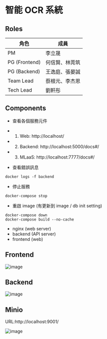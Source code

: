 # 智能 OCR 系統

## Roles
| 角色 | 成員 |
| ------------- | ------------- |
| PM  | 李立晟 |
| PG (Frontend) | 何信賢、林莞筑 |
| PG (Backend) | 王逸庭、張晏誠 |
| Team Lead | 蔡根元、李杰恩 |
| Tech Lead | 劉軒彤 |

## Components
* 查看各個服務元件

- 1. Web: http://localhost/
- 2. Backend: http://localhost:5000/docs#/
- 3. MLaaS: http://localhost:7777/docs#/

* 查看錯誤訊息
```
docker logs -f backend
```

* 停止服務
```
docker-compose stop
```

* 重啟 image (有更新到 image / db init setting)
```
docker-compose down
docker-compose build --no-cache
```

* nginx (web server)
* backend (API server)
* frontend (web)

## Frontend
![image]()

## Backend
![image]()

## Minio
URL:http://localhost:9001/

![image](https://user-images.githubusercontent.com/40282726/193745456-221492ef-7a20-4276-8697-39e7c284485a.png)

